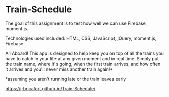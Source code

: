 # Train-Schedule

The goal of this assignment is to test how well we can use Firebase, moment.js.

Technologies used included: HTML, CSS, JavaScript, jQuery, moment.js, Firebase

All Aboard! This app is designed to help keep you on top of all the trains you have to catch in your life at any given moment and in real time. Simply put the train name, where it's going, when the first train arrives, and how often it arrives and you'll never miss another train again!*

*assuming you aren't running late or the train leaves early 

https://jrbricafort.github.io/Train-Schedule/
